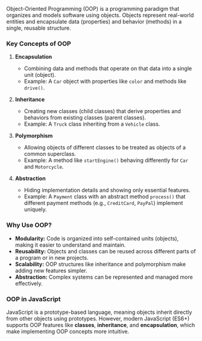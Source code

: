 Object-Oriented Programming (OOP) is a programming paradigm that organizes and models software using objects. Objects represent real-world entities and encapsulate data (properties) and behavior (methods) in a single, reusable structure. 

### **Key Concepts of OOP**
1. **Encapsulation**  
   - Combining data and methods that operate on that data into a single unit (object).  
   - Example: A `Car` object with properties like `color` and methods like `drive()`.

2. **Inheritance**  
   - Creating new classes (child classes) that derive properties and behaviors from existing classes (parent classes).  
   - Example: A `Truck` class inheriting from a `Vehicle` class.

3. **Polymorphism**  
   - Allowing objects of different classes to be treated as objects of a common superclass.  
   - Example: A method like `startEngine()` behaving differently for `Car` and `Motorcycle`.

4. **Abstraction**  
   - Hiding implementation details and showing only essential features.  
   - Example: A `Payment` class with an abstract method `process()` that different payment methods (e.g., `CreditCard`, `PayPal`) implement uniquely.

### **Why Use OOP?**
- **Modularity:** Code is organized into self-contained units (objects), making it easier to understand and maintain.
- **Reusability:** Objects and classes can be reused across different parts of a program or in new projects.
- **Scalability:** OOP structures like inheritance and polymorphism make adding new features simpler.
- **Abstraction:** Complex systems can be represented and managed more effectively.

### **OOP in JavaScript**
JavaScript is a prototype-based language, meaning objects inherit directly from other objects using prototypes. However, modern JavaScript (ES6+) supports OOP features like **classes**, **inheritance**, and **encapsulation**, which make implementing OOP concepts more intuitive.
